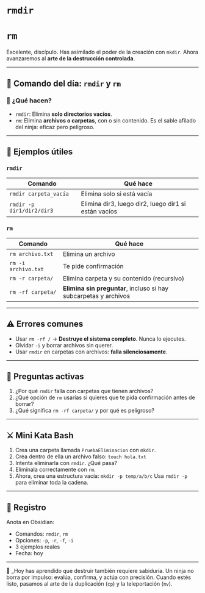 # `rmdir`

# `rm`

Excelente, discípulo. Has asimilado el poder de la creación con `mkdir`. Ahora avanzaremos al **arte de la destrucción controlada**.

---

## 🥋 **Comando del día: `rmdir` y `rm`**

### 📖 **¿Qué hacen?**

- `rmdir`: Elimina **solo directorios vacíos**.
- `rm`: Elimina **archivos o carpetas**, con o sin contenido. Es el sable afilado del ninja: eficaz pero peligroso.

---

## 🧰 **Ejemplos útiles**

### `rmdir`

| Comando                   | Qué hace                                             |
| ------------------------- | ---------------------------------------------------- |
| `rmdir carpeta_vacía`     | Elimina solo si está vacía                           |
| `rmdir -p dir1/dir2/dir3` | Elimina dir3, luego dir2, luego dir1 si están vacíos |

### `rm`

| Comando             | Qué hace                                                         |
| ------------------- | ---------------------------------------------------------------- |
| `rm archivo.txt`    | Elimina un archivo                                               |
| `rm -i archivo.txt` | Te pide confirmación                                             |
| `rm -r carpeta/`    | Elimina carpeta y su contenido (recursivo)                       |
| `rm -rf carpeta/`   | **Elimina sin preguntar**, incluso si hay subcarpetas y archivos |

---

## ⚠️ **Errores comunes**

- Usar `rm -rf /` → **Destruye el sistema completo**. Nunca lo ejecutes.
- Olvidar `-i` y borrar archivos sin querer.
- Usar `rmdir` en carpetas con archivos: **falla silenciosamente**.

---

## 🧠 **Preguntas activas**

1. ¿Por qué `rmdir` falla con carpetas que tienen archivos?
2. ¿Qué opción de `rm` usarías si quieres que te pida confirmación antes de borrar?
3. ¿Qué significa `rm -rf carpeta/` y por qué es peligroso?

---

## ⚔️ **Mini Kata Bash**

1. Crea una carpeta llamada `PruebaEliminacion` con `mkdir`.
2. Crea dentro de ella un archivo falso: `touch hola.txt`
3. Intenta eliminarla con `rmdir`. ¿Qué pasa?
4. Elimínala correctamente con `rm`.
5. Ahora, crea una estructura vacía: `mkdir -p temp/a/b/c`
   Usa `rmdir -p` para eliminar toda la cadena.

---

## 📜 **Registro**

Anota en Obsidian:

- Comandos: `rmdir`, `rm`
- Opciones: `-p`, `-r`, `-f`, `-i`
- 3 ejemplos reales
- Fecha: hoy

---

🥷 \_Hoy has aprendido que destruir también requiere sabiduría. Un ninja no borra por impulso: evalúa, confirma, y actúa con precisión.
Cuando estés listo, pasamos al arte de la duplicación (`cp`) y la teleportación (`mv`).
